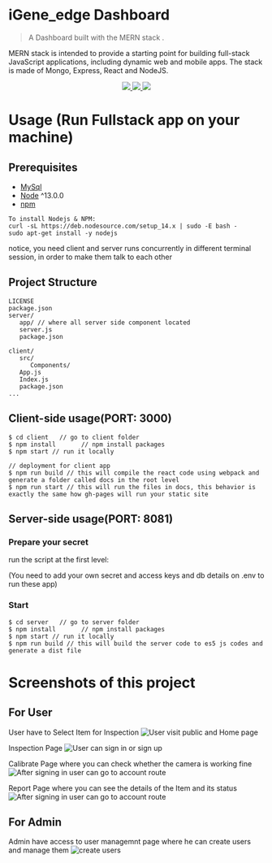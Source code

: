 # iGene_edge Dashboard
> A Dashboard built with the MERN stack .

MERN stack is intended to provide a starting point for building full-stack JavaScript applications, including dynamic web and mobile apps. The stack is made of Mongo, Express, React and NodeJS.
<p align="center">
   <a href="https://travis-ci.com/amazingandyyy/mern">
      <img src="https://travis-ci.com/amazingandyyy/mern.svg?branch=master" />
   </a>
   <a href="https://github.com/amazingandyyy/mern/blob/master/LICENSE">
      <img src="https://img.shields.io/badge/License-MIT-green.svg" />
   </a>
   <a href="https://circleci.com/gh/amazingandyyy/mern">
      <img src="https://circleci.com/gh/amazingandyyy/mern.svg?style=svg" />
   </a>
</p>

# Usage (Run Fullstack app on your machine)

## Prerequisites
- [MySql](https://github.com/mysql)
- [Node](https://nodejs.org/en/download/) ^13.0.0
- [npm](https://nodejs.org/en/download/package-manager/)

```
To install Nodejs & NPM:
curl -sL https://deb.nodesource.com/setup_14.x | sudo -E bash -
sudo apt-get install -y nodejs
```

notice, you need client and server runs concurrently in different terminal session, in order to make them talk to each other


## Project Structure
```terminal
LICENSE
package.json
server/
   app/ // where all server side component located
   server.js
   package.json

client/
   src/
      Components/
   App.js
   Index.js
   package.json
...
```

## Client-side usage(PORT: 3000)
```terminal
$ cd client   // go to client folder
$ npm install       // npm install packages
$ npm start // run it locally

// deployment for client app
$ npm run build // this will compile the react code using webpack and generate a folder called docs in the root level
$ npm run start // this will run the files in docs, this behavior is exactly the same how gh-pages will run your static site
```

## Server-side usage(PORT: 8081)

### Prepare your secret

run the script at the first level:

(You need to add your own secret and access keys and db details on .env to run these app)


### Start

```terminal
$ cd server   // go to server folder
$ npm install       // npm install packages
$ npm start // run it locally
$ npm run build // this will build the server code to es5 js codes and generate a dist file
```


# Screenshots of this project
## For User
User have to Select Item for Inspection
![User visit public and Home page](https://www.linkpicture.com/q/download_190.png)

Inspection Page
![User can sign in or sign up](https://igenie365-my.sharepoint.com/:u:/r/personal/nishanth_kr_igenie_ai/_layouts/15/Doc.aspx?sourcedoc=%7B57d07c70-3a56-4f27-8764-8379624ddeb4%7D&action=embedview)

Calibrate Page where you can check whether the camera is working fine
![After signing in user can go to account route](https://www.linkpicture.com/q/Screenshot-from-2022-02-04-16-27-11-1.png)

Report Page where you can see the details of the Item and its status
![After signing in user can go to account route](https://www.linkpicture.com/q/Screenshot-from-2022-02-04-16-36-50.png)

## For Admin
Admin have access to user managemnt page where he can create users and manage them
![create users](https://www.linkpicture.com/q/Screenshot-from-2022-02-04-16-17-44.png)
